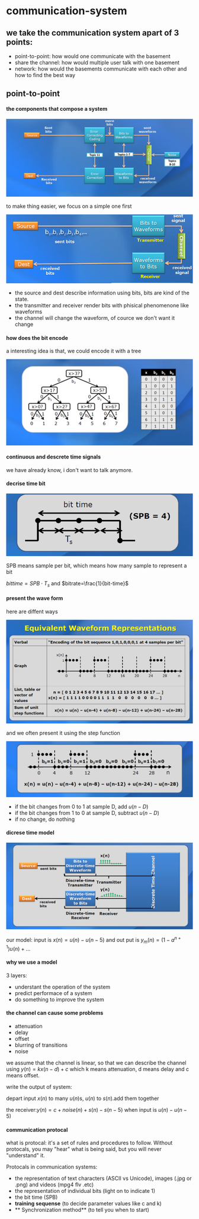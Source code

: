 # communication-system

## we take the communication system apart of 3 points:

- point-to-point: how would one communicate with the basement
- share the channel: how would multiple user talk with one basement
- network: how would the basements communicate with each other and how to find the best way

## point-to-point

#### the components that compose a system

![Snipaste_2019-04-04_08-31-02](doc\Snipaste_2019-04-04_08-31-02.png)

to make thing easier, we focus on a simple one first

![Snipaste_2019-04-04_08-32-43](doc\Snipaste_2019-04-04_08-32-43.png)

- the source and dest describe information using bits, bits are kind of the state.
- the transmitter and receiver render bits with phisical phenomenone like waveforms
- the channel will change the waveform, of cource we don't want it change

#### how does the bit encode

a interesting idea is that, we could encode it with a tree

![Snipaste_2019-04-04_08-38-38](doc\Snipaste_2019-04-04_08-38-38.png)

#### continuous and descrete time signals

we have already know, i don't want to talk anymore.

#### decrise time bit

![Snipaste_2019-04-04_08-49-23](doc\Snipaste_2019-04-04_08-49-23.png)

SPB means sample per bit, which means how many sample to represent a bit

$bittime=SPB \cdot T_s$ and $bitrate=\frac{1}{bit-time}$

#### present the wave form

here are diffent ways

![Snipaste_2019-04-04_08-55-25](doc\Snipaste_2019-04-04_08-55-25.png)

and we often present it using the step function

![Snipaste_2019-04-04_08-57-34](doc\Snipaste_2019-04-04_08-57-34.png)

- if the bit changes from 0 to 1 at sample D, add $u(n-D)$
- if the bit changes from 1 to 0 at sample D, subtract $u(n-D)$
- if no change, do nothing

#### dicrese time model

![Snipaste_2019-04-04_09-03-15](doc\Snipaste_2019-04-04_09-03-15.png)

our model: input is $x(n)=u(n)-u(n-5)$ and out put is $y_m(n)=(1-a^{n+1})u(n)+...$

#### why we use a model

3 layers:
- understant the operation of the system
- predict performace of a system
- do something to improve the system

#### the channel can cause some problems

- attenuation
- delay
- offset
- blurring of transitions
- noise

we assume that the channel is linear, so that we can describe the channel using $y(n) = kx(n-d)+c$ which k means attenuation, d means delay and c means offset.

write the output of system:

depart input $x(n)$ to many $u(n)$s, $u(n)$ to $s(n)$.add them together

the receiver:$y(n)=c+noise(n)+s(n)-s(n-5)$ when input is $u(n)-u(n-5)$

#### communication protocal

what is protocal: it's a set of rules and procedures to follow. Without protocals, you may "hear" what is being said, but you will never "understand" it.

Protocals in communication systems:

- the representation of text characters (ASCII vs Unicode), images (.jpg or .png) and videos (mpg4 flv .etc)
- the representation of individual bits (light on to indicate 1)
- the bit time (SPB)
- **training sequense** (to decide parameter values like c and k)
- ** Synchronization method** (to tell you when to start)
